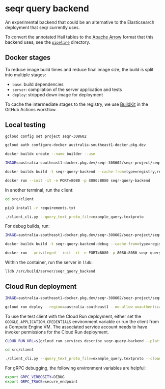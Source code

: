 # seqr query backend

An experimental backend that could be an alternative to the Elasticsearch deployment that seqr currently uses.

To convert the annotated Hail tables to the [Apache Arrow](https://arrow.apache.org/) format that this backend uses, see the [`pipeline`](pipeline) directory.

## Docker stages

To reduce image build times and reduce final image size, the build is split into
multiple stages:

- `base`: build dependencies
- `server`: compilation of the server application and tests
- `deploy`: stripped down image for deployment

To cache the intermediate stages to the registry, we use
[BuildKit](https://medium.com/titansoft-engineering/docker-build-cache-sharing-on-multi-hosts-with-buildkit-and-buildx-eb8f7005918e)
in the GitHub Actions workflow.

## Local testing

```bash
gcloud config set project seqr-308602

gcloud auth configure-docker australia-southeast1-docker.pkg.dev

docker buildx create --name builder --use

IMAGE=australia-southeast1-docker.pkg.dev/seqr-308602/seqr-project/seqr-query-backend:latest

docker buildx build -t seqr-query-backend --cache-from=type=registry,ref=$IMAGE --load .

docker run --init -it -e PORT=8080 -p 8080:8080 seqr-query-backend
```

In another terminal, run the client:

```bash
cd src/client

pip3 install -r requirements.txt

./client_cli.py --query_text_proto_file=example_query.textproto
```

For debug builds, run:

```bash
IMAGE=australia-southeast1-docker.pkg.dev/seqr-308602/seqr-project/seqr-query-backend:debug

docker buildx build -t seqr-query-backend-debug --cache-from=type=registry,ref=$IMAGE .

docker run --privileged --init -it -e PORT=8080 -p 8080:8080 seqr-query-backend-debug
```

Within the container, run the server in `lldb`:

```bash
lldb /src/build/server/seqr_query_backend
```

## Cloud Run deployment

```bash
IMAGE=australia-southeast1-docker.pkg.dev/seqr-308602/seqr-project/seqr-query-backend:latest

gcloud run deploy --region=australia-southeast1 --no-allow-unauthenticated --concurrency=1 --max-instances=100 --cpu=4 --memory=8Gi --service-account=seqr-query-backend@seqr-308602.iam.gserviceaccount.com --image=$IMAGE seqr-query-backend
```

To use the test client with the Cloud Run deployment, either set the
`GOOGLE_APPLICATION_CREDENTIALS` environment variable or run the client from a Compute
Engine VM. The associated service account needs to have invoker permissions for the
Cloud Run deployment.

```bash
CLOUD_RUN_URL=$(gcloud run services describe seqr-query-backend --platform managed --region australia-southeast1 --format 'value(status.url)')

cd src/client

./client_cli.py --query_text_proto_file=example_query.textproto --cloud_run_url=$CLOUD_RUN_URL
```

For gRPC debugging, the following environment variables are helpful:

```bash
export GRPC_VERBOSITY=DEBUG
export GRPC_TRACE=secure_endpoint
```
